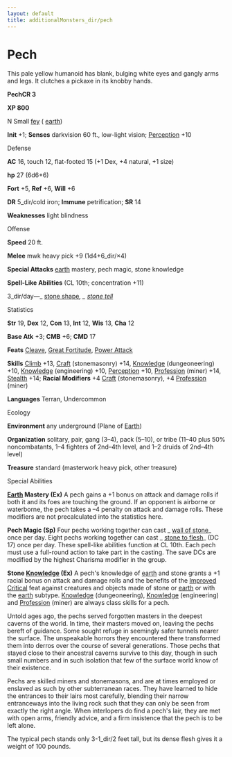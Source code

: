 ```yaml
---
layout: default
title: additionalMonsters_dir/pech
---
```

# Pech

This pale yellow humanoid has blank, bulging white eyes and gangly arms and legs. It clutches a pickaxe in its knobby hands.

**PechCR 3**

**XP 800**

N Small [fey](../monsters_dir/creatureTypes#_fey) ( [earth](../monsters_dir/creatureTypes#_earth-subtype))

**Init** +1; **Senses** darkvision 60 ft., low-light vision; [Perception](../additionalMonsters_dir/../skills_dir/perception#_perception) +10

Defense

**AC** 16, touch 12, flat-footed 15 (+1 Dex, +4 natural, +1 size)

**hp** 27 (6d6+6)

**Fort** +5, **Ref** +6, **Will** +6

**DR** 5_dir/cold iron; **Immune** petrification; **SR** 14

**Weaknesses** light blindness

Offense

**Speed** 20 ft.

**Melee** mwk heavy pick +9 (1d4+6_dir/×4)

**Special Attacks** [earth](../monsters_dir/creatureTypes#_earth-subtype) mastery, pech magic, stone knowledge

**Spell-Like Abilities** (CL 10th; concentration +11)

3_dir/day—_ [stone shape](../additionalMonsters_dir/../spells_dir/stoneShape#_stone-shape)_, _ [stone tell](../additionalMonsters_dir/../spells_dir/stoneTell#_stone-tell)_

Statistics

**Str** 19, **Dex** 12, **Con** 13, **Int** 12, **Wis** 13, **Cha** 12

**Base Atk** +3; **CMB** +6; **CMD** 17

**Feats** [Cleave](../additionalMonsters_dir/../feats#_cleave), [Great Fortitude](../additionalMonsters_dir/../feats#_great-fortitude), [Power Attack](../additionalMonsters_dir/../feats#_power-attack)

**Skills** [Climb](../additionalMonsters_dir/../skills_dir/climb#_climb) +13, [Craft](../additionalMonsters_dir/../skills_dir/craft#_craft) (stonemasonry) +14, [Knowledge](../additionalMonsters_dir/../skills_dir/knowledge#_knowledge) (dungeoneering) +10, [Knowledge](../additionalMonsters_dir/../skills_dir/knowledge#_knowledge) (engineering) +10, [Perception](../additionalMonsters_dir/../skills_dir/perception#_perception) +10, [Profession](../additionalMonsters_dir/../skills_dir/profession#_profession) (miner) +14, [Stealth](../additionalMonsters_dir/../skills_dir/stealth#_stealth) +14; **Racial Modifiers** +4 [Craft](../additionalMonsters_dir/../skills_dir/craft#_craft) (stonemasonry), +4 [Profession](../additionalMonsters_dir/../skills_dir/profession#_profession) (miner)

**Languages** Terran, Undercommon

Ecology

**Environment** any underground (Plane of [Earth](../monsters_dir/creatureTypes#_earth-subtype))

**Organization** solitary, pair, gang (3–4), pack (5–10), or tribe (11–40 plus 50% noncombatants, 1–4 fighters of 2nd–4th level, and 1–2 druids of 2nd–4th level)

**Treasure** standard (masterwork heavy pick, other treasure)

Special Abilities

**[Earth](../monsters_dir/creatureTypes#_earth-subtype) Mastery (Ex)** A pech gains a +1 bonus on attack and damage rolls if both it and its foes are touching the ground. If an opponent is airborne or waterborne, the pech takes a –4 penalty on attack and damage rolls. These modifiers are not precalculated into the statistics here.

**Pech Magic (Sp)** Four pechs working together can cast _ [wall of stone](../additionalMonsters_dir/../spells_dir/wallOfStone#_wall-of-stone)_ once per day. Eight pechs working together can cast _ [stone to flesh](../additionalMonsters_dir/../spells_dir/stoneToFlesh#_stone-to-flesh)_ (DC 17) once per day. These spell-like abilities function at CL 10th. Each pech must use a full-round action to take part in the casting. The save DCs are modified by the highest Charisma modifier in the group.

**Stone [Knowledge](../additionalMonsters_dir/../skills_dir/knowledge#_knowledge) (Ex)** A pech's knowledge of [earth](../monsters_dir/creatureTypes#_earth-subtype) and stone grants a +1 racial bonus on attack and damage rolls and the benefits of the [Improved Critical](../additionalMonsters_dir/../feats#_improved-critical) feat against creatures and objects made of stone or [earth](../monsters_dir/creatureTypes#_earth-subtype) or with the [earth](../monsters_dir/creatureTypes#_earth-subtype) subtype. [Knowledge](../additionalMonsters_dir/../skills_dir/knowledge#_knowledge) (dungeoneering), [Knowledge](../additionalMonsters_dir/../skills_dir/knowledge#_knowledge) (engineering) and [Profession](../additionalMonsters_dir/../skills_dir/profession#_profession) (miner) are always class skills for a pech.

Untold ages ago, the pechs served forgotten masters in the deepest caverns of the world. In time, their masters moved on, leaving the pechs bereft of guidance. Some sought refuge in seemingly safer tunnels nearer the surface. The unspeakable horrors they encountered there transformed them into derros over the course of several generations. Those pechs that stayed close to their ancestral caverns survive to this day, though in such small numbers and in such isolation that few of the surface world know of their existence.

Pechs are skilled miners and stonemasons, and are at times employed or enslaved as such by other subterranean races. They have learned to hide the entrances to their lairs most carefully, blending their narrow entranceways into the living rock such that they can only be seen from exactly the right angle. When interlopers do find a pech's lair, they are met with open arms, friendly advice, and a firm insistence that the pech is to be left alone.

The typical pech stands only 3-1_dir/2 feet tall, but its dense flesh gives it a weight of 100 pounds.

